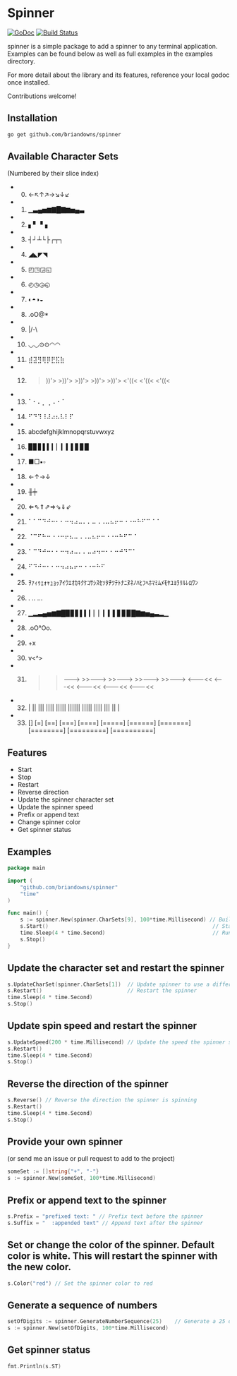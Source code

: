 # Spinner

[![GoDoc](https://godoc.org/github.com/briandowns/spinner?status.svg)](https://godoc.org/github.com/briandowns/spinner) [![Build Status](https://travis-ci.org/briandowns/spinner.svg?branch=master)](https://travis-ci.org/briandowns/spinner)

spinner is a simple package to add a spinner to any terminal application. Examples can be found below as well as full examples in the examples directory.

For more detail about the library and its features, reference your local godoc once installed.

Contributions welcome!

## Installation

```bash
go get github.com/briandowns/spinner
```

## Available Character Sets
(Numbered by their slice index)

* 0. ←↖↑↗→↘↓↙
* 1. ▁▃▄▅▆▇█▇▆▅▄▃
* 2. ▖▘▝▗
* 3. ┤┘┴└├┌┬┐
* 4. ◢◣◤◥
* 5. ◰◳◲◱
* 6. ◴◷◶◵
* 7. ◐◓◑◒
* 8. .oO@*
* 9. |/-\
* 10. ◡◡⊙⊙◠◠
* 11. ⣾⣽⣻⢿⡿⣟⣯⣷
* 12. >))'> >))'>  >))'>   >))'>    >))'>   <'((<  <'((< <'((<
* 13. ⠁⠂⠄⡀⢀⠠⠐⠈
* 14. ⠋⠙⠹⠸⠼⠴⠦⠧⠇⠏
* 15. abcdefghijklmnopqrstuvwxyz
* 16. ▉▊▋▌▍▎▏▎▍▌▋▊▉
* 17. ■□▪▫
* 18. ←↑→↓
* 19. ╫╪
* 20. ⇐⇖⇑⇗⇒⇘⇓⇙
* 21. ⠁⠁⠉⠙⠚⠒⠂⠂⠒⠲⠴⠤⠄⠄⠤⠠⠠⠤⠦⠖⠒⠐⠐⠒⠓⠋⠉⠈⠈
* 22. ⠈⠉⠋⠓⠒⠐⠐⠒⠖⠦⠤⠠⠠⠤⠦⠖⠒⠐⠐⠒⠓⠋⠉⠈
* 23. ⠁⠉⠙⠚⠒⠂⠂⠒⠲⠴⠤⠄⠄⠤⠴⠲⠒⠂⠂⠒⠚⠙⠉⠁
* 24. ⠋⠙⠚⠒⠂⠂⠒⠲⠴⠦⠖⠒⠐⠐⠒⠓⠋
* 25. ｦｧｨｩｪｫｬｭｮｯｱｲｳｴｵｶｷｸｹｺｻｼｽｾｿﾀﾁﾂﾃﾄﾅﾆﾇﾈﾉﾊﾋﾌﾍﾎﾏﾐﾑﾒﾓﾔﾕﾖﾗﾘﾙﾚﾛﾜﾝ
* 26. . .. ...
* 27. ▁▂▃▄▅▆▇█▉▊▋▌▍▎▏▏▎▍▌▋▊▉█▇▆▅▄▃▂▁
* 28. .oO°Oo.
* 29. +x
* 30. v<^>
* 31. >>---> >>--->  >>--->   >>--->    >>--->    <---<<    <---<<   <---<<  <---<< <---<<
* 32. | || ||| |||| ||||| |||||| ||||| |||| ||| || |
* 33. [] [=] [==] [===] [====] [=====] [======] [=======] [========] [=========] [==========]

## Features

* Start
* Stop
* Restart
* Reverse direction
* Update the spinner character set
* Update the spinner speed
* Prefix or append text
* Change spinner color
* Get spinner status

## Examples

```Go
package main

import (
	"github.com/briandowns/spinner"
	"time"
)

func main() {
	s := spinner.New(spinner.CharSets[9], 100*time.Millisecond) // Build our new spinner
	s.Start()                                                    // Start the spinner
	time.Sleep(4 * time.Second)                                  // Run for some time to simulate work
	s.Stop()
}
```

## Update the character set and restart the spinner

```Go
s.UpdateCharSet(spinner.CharSets[1])  // Update spinner to use a different character set
s.Restart()                           // Restart the spinner
time.Sleep(4 * time.Second)
s.Stop()
```

## Update spin speed and restart the spinner

```Go
s.UpdateSpeed(200 * time.Millisecond) // Update the speed the spinner spins at
s.Restart()
time.Sleep(4 * time.Second)
s.Stop()
```

## Reverse the direction of the spinner

```Go
s.Reverse() // Reverse the direction the spinner is spinning
s.Restart()
time.Sleep(4 * time.Second)
s.Stop()
```

## Provide your own spinner

(or send me an issue or pull request to add to the project)

```Go
someSet := []string{"+", "-"}
s := spinner.New(someSet, 100*time.Millisecond)
```

## Prefix or append text to the spinner

```Go
s.Prefix = "prefixed text: " // Prefix text before the spinner
s.Suffix = "  :appended text" // Append text after the spinner
```

## Set or change the color of the spinner.  Default color is white.  This will restart the spinner with the new color.

```Go
s.Color("red") // Set the spinner color to red
```

## Generate a sequence of numbers

```Go
setOfDigits := spinner.GenerateNumberSequence(25)    // Generate a 25 digit string of numbers
s := spinner.New(setOfDigits, 100*time.Millisecond)
```

## Get spinner status

```Go
fmt.Println(s.ST)
```
